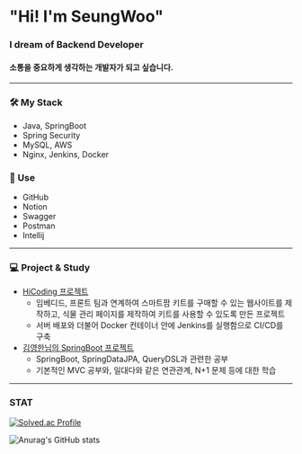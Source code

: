 <h1> "Hi! I'm SeungWoo" </h1>
<h3> I dream of Backend Developer </h3>
<h4> 소통을 중요하게 생각하는 개발자가 되고 싶습니다. </h4>
<hr>

### 🛠️ My Stack
- Java, SpringBoot
- Spring Security
- MySQL, AWS
- Nginx, Jenkins, Docker
### 📝 Use
- GitHub
- Notion
- Swagger
- Postman
- Intellij
<hr>

### 💻 Project & Study
- [HiCoding 프로젝트](https://github.com/Dev-SSW/Hi-Coding-org_BE.git)
  * 임베디드, 프론트 팀과 연계하여 스마트팜 키트를 구매할 수 있는 웹사이트를 제작하고, 식물 관리 페이지를 제작하여 키트를 사용할 수 있도록 만든 프로젝트  
  * 서버 배포와 더불어 Docker 컨테이너 안에 Jenkins를 실행함으로 CI/CD를 구축
- [김영한님의 SpringBoot 프로젝트](https://github.com/Dev-SSW/SpringBoot.git)
  * SpringBoot, SpringDataJPA, QueryDSL과 관련한 공부
  * 기본적인 MVC 공부와, 일대다와 같은 연관관계, N+1 문제 등에 대한 학습
<hr>

### STAT
[![Solved.ac Profile](http://mazassumnida.wtf/api/v2/generate_badge?boj=sgg919)](https://solved.ac/sgg919/)

![Anurag's GitHub stats](https://github-readme-stats.vercel.app/api?username=Dev-SSW&show_icons=true&theme=radical)
